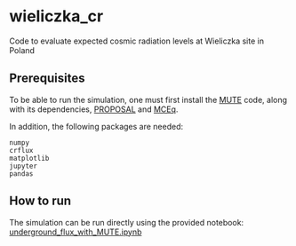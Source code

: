 # wieliczka_cr
Code to evaluate expected cosmic radiation levels at Wieliczka site in Poland

## Prerequisites

To be able to run the simulation, one must first install the [MUTE](https://github.com/wjwoodley/mute) code, along with its dependencies, [PROPOSAL](https://github.com/tudo-astroparticlephysics/PROPOSAL) and [MCEq](https://github.com/tudo-astroparticlephysics/PROPOSAL).

In addition, the following packages are needed:
```
numpy
crflux
matplotlib
jupyter
pandas
```

## How to run

The simulation can be run directly using the provided notebook: [underground_flux_with_MUTE.ipynb](https://github.com/pkalaczynski/wieliczka_cr/blob/main/underground_flux_with_MUTE.ipynb)
